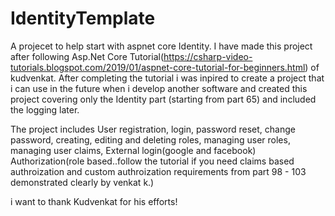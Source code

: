 # IdentityTemplate
A projecet to help start with aspnet core Identity.
I have made this project after following Asp.Net Core Tutorial(https://csharp-video-tutorials.blogspot.com/2019/01/aspnet-core-tutorial-for-beginners.html) of kudvenkat. 
After completing the tutorial i was inpired to create a project that i can use in the future when i develop another software and created this project covering only the 
Identity part (starting from part 65) and included the logging later.

The project includes User registration, login, password reset, change password, creating, editing and deleting roles, managing user roles, managing user claims, External login(google and facebook)
Authorization(role based..follow the tutorial if you need claims based authroization and custom authroization requirements from part 98 - 103 demonstrated clearly by venkat k.)

i want to thank Kudvenkat for his efforts! 

